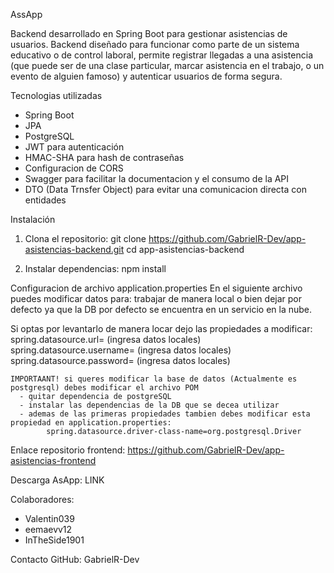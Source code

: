 AssApp

Backend desarrollado en Spring Boot para gestionar asistencias de usuarios. Backend diseñado para funcionar como parte de un sistema educativo o de control laboral, permite registrar llegadas a una asistencia (que puede ser de una clase 
particular, marcar asistencia en el trabajo, o un evento de alguien famoso) y autenticar usuarios de forma segura.

Tecnologias utilizadas
- Spring Boot
- JPA
- PostgreSQL
- JWT para autenticación  
- HMAC-SHA para hash de contraseñas  
- Configuracion de CORS
- Swagger para facilitar la documentacion y el consumo de la API
- DTO (Data Trnsfer Object) para evitar una comunicacion directa con entidades

Instalación

1. Clona el repositorio:
   git clone https://github.com/GabrielR-Dev/app-asistencias-backend.git
   cd app-asistencias-backend

2. Instalar dependencias:
   npm install


Configuracion de archivo application.properties
  En el siguiente archivo puedes modificar datos para: trabajar de manera local o bien dejar por defecto ya que la DB por defecto se encuentra en un servicio en la nube.

  Si optas por levantarlo de manera locar dejo las propiedades a modificar:
     spring.datasource.url= (ingresa datos locales)
     spring.datasource.username= (ingresa datos locales)
     spring.datasource.password= (ingresa datos locales)

    IMPORTAANT! si queres modificar la base de datos (Actualmente es postgresql) debes modificar el archivo POM 
      - quitar dependencia de postgreSQL
      - instalar las dependencias de la DB que se decea utilizar
      - ademas de las primeras propiedades tambien debes modificar esta propiedad en application.properties: 
            spring.datasource.driver-class-name=org.postgresql.Driver

Enlace repositorio frontend: https://github.com/GabrielR-Dev/app-asistencias-frontend

Descarga AsApp: LINK

Colaboradores:
   - Valentin039
   - eemaevv12
   - InTheSide1901

Contacto
GitHub: GabrielR-Dev

  

